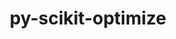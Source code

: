 ---
title: "py-scikit-optimize"
layout: cache
categories: [package, develop]
meta: {"compilers": ["gcc@11.4.0", "gcc@9.4.0", "none"], "num_specs": 22, "num_specs_by_stack": {"e4s": 14, "e4s-neoverse_v1": 3, "e4s-oneapi": 4, "e4s-power": 1, "root": 22}, "oss": ["ubuntu20.04", "ubuntu22.04"], "platforms": ["linux"], "stacks": ["e4s", "e4s-neoverse_v1", "e4s-oneapi", "e4s-power", "root"], "targets": ["neoverse_v1", "ppc64le", "x86_64_v3"], "versions": ["0.9.0"]}
spec_details: [{"compiler": "none", "hash": "5chz3wbnrxg64utpjd3erwrhhrupz56j", "os": "ubuntu22.04", "platform": "linux", "size": "-", "stacks": ["e4s", "root"], "target": "x86_64_v3", "variants": ["build_system=python_pip", "patches:=21f43c9", "+plots"], "versions": ["0.9.0"]}, {"compiler": "none", "hash": "5r2rr77ppo334ynqx2idcmcod635oyva", "os": "ubuntu22.04", "platform": "linux", "size": "-", "stacks": ["e4s", "root"], "target": "x86_64_v3", "variants": ["build_system=python_pip", "patches:=21f43c9", "+plots"], "versions": ["0.9.0"]}, {"compiler": "none", "hash": "avvk5uuruftcos3kyg56ikqv7llb2zw7", "os": "ubuntu22.04", "platform": "linux", "size": "-", "stacks": ["e4s-oneapi", "root"], "target": "x86_64_v3", "variants": ["build_system=python_pip", "patches:=21f43c9", "+plots"], "versions": ["0.9.0"]}, {"compiler": "none", "hash": "bt4lilj57uwi7ntr4nmcbjxvjffpho26", "os": "ubuntu22.04", "platform": "linux", "size": "-", "stacks": ["e4s", "root"], "target": "x86_64_v3", "variants": ["build_system=python_pip", "patches:=21f43c9", "+plots"], "versions": ["0.9.0"]}, {"compiler": "none", "hash": "crrcape45zxsnae2nrgch6d77vvda6p5", "os": "ubuntu22.04", "platform": "linux", "size": "-", "stacks": ["e4s", "root"], "target": "x86_64_v3", "variants": ["build_system=python_pip", "patches:=21f43c9", "+plots"], "versions": ["0.9.0"]}, {"compiler": "none", "hash": "iitcshd5h54evnxu5fzikbpjaj277ym7", "os": "ubuntu22.04", "platform": "linux", "size": "-", "stacks": ["e4s", "root"], "target": "x86_64_v3", "variants": ["build_system=python_pip", "patches:=21f43c9", "+plots"], "versions": ["0.9.0"]}, {"compiler": "gcc@9.4.0", "hash": "iixgpqfpxiuuhg5epsqjma5fr5ongdl5", "os": "ubuntu20.04", "platform": "linux", "size": "-", "stacks": ["e4s-power", "root"], "target": "ppc64le", "variants": ["build_system=python_pip", "patches:=21f43c9", "+plots"], "versions": ["0.9.0"]}, {"compiler": "none", "hash": "isrpm2i3lwpx2isliwv476i7bjk7lwth", "os": "ubuntu22.04", "platform": "linux", "size": "-", "stacks": ["e4s", "root"], "target": "x86_64_v3", "variants": ["build_system=python_pip", "patches:=21f43c9", "+plots"], "versions": ["0.9.0"]}, {"compiler": "none", "hash": "jzapyit36ic4adbpdxn3f55va5gtfzyw", "os": "ubuntu22.04", "platform": "linux", "size": "-", "stacks": ["e4s", "root"], "target": "x86_64_v3", "variants": ["build_system=python_pip", "patches:=21f43c9", "+plots"], "versions": ["0.9.0"]}, {"compiler": "none", "hash": "lbe7uzd6ttjbkcbjo4fr73zw2lj6qthx", "os": "ubuntu22.04", "platform": "linux", "size": "-", "stacks": ["e4s-oneapi", "root"], "target": "x86_64_v3", "variants": ["build_system=python_pip", "patches:=21f43c9", "+plots"], "versions": ["0.9.0"]}, {"compiler": "none", "hash": "m7yztquj7ced4zmffxqktikgl4fm7owj", "os": "ubuntu22.04", "platform": "linux", "size": "-", "stacks": ["e4s", "root"], "target": "x86_64_v3", "variants": ["build_system=python_pip", "patches:=21f43c9", "+plots"], "versions": ["0.9.0"]}, {"compiler": "gcc@11.4.0", "hash": "mbzhnfoybib3ku2jk5adrzghtzdwsn47", "os": "ubuntu22.04", "platform": "linux", "size": "-", "stacks": ["e4s-neoverse_v1", "root"], "target": "neoverse_v1", "variants": ["build_system=python_pip", "patches:=21f43c9", "+plots"], "versions": ["0.9.0"]}, {"compiler": "none", "hash": "nefs4rc6o554a2dogwnveav4zh76gmm6", "os": "ubuntu22.04", "platform": "linux", "size": "-", "stacks": ["e4s", "root"], "target": "x86_64_v3", "variants": ["build_system=python_pip", "patches:=21f43c9", "+plots"], "versions": ["0.9.0"]}, {"compiler": "none", "hash": "npgthhc4xoceghywmxyu3rj7tqajpwpt", "os": "ubuntu22.04", "platform": "linux", "size": "-", "stacks": ["e4s-oneapi", "root"], "target": "x86_64_v3", "variants": ["build_system=python_pip", "patches:=21f43c9", "+plots"], "versions": ["0.9.0"]}, {"compiler": "gcc@11.4.0", "hash": "pk6j45wacezmz7xammra2z4fm3jecqql", "os": "ubuntu22.04", "platform": "linux", "size": "-", "stacks": ["e4s-neoverse_v1", "root"], "target": "neoverse_v1", "variants": ["build_system=python_pip", "patches:=21f43c9", "+plots"], "versions": ["0.9.0"]}, {"compiler": "none", "hash": "pw27ppbbgcosw2f37oh62337ujb2y3y4", "os": "ubuntu22.04", "platform": "linux", "size": "-", "stacks": ["e4s", "root"], "target": "x86_64_v3", "variants": ["build_system=python_pip", "patches:=21f43c9", "+plots"], "versions": ["0.9.0"]}, {"compiler": "gcc@11.4.0", "hash": "sxbve622uccgkmlmwqfmobvuqbgpyybr", "os": "ubuntu22.04", "platform": "linux", "size": "-", "stacks": ["e4s-neoverse_v1", "root"], "target": "neoverse_v1", "variants": ["build_system=python_pip", "patches:=21f43c9", "+plots"], "versions": ["0.9.0"]}, {"compiler": "none", "hash": "tddrmzl7ofmwzl2xmbtkebcq2ckrtt3y", "os": "ubuntu22.04", "platform": "linux", "size": "-", "stacks": ["e4s-oneapi", "root"], "target": "x86_64_v3", "variants": ["build_system=python_pip", "patches:=21f43c9", "+plots"], "versions": ["0.9.0"]}, {"compiler": "none", "hash": "tstetckr64e4bd7v7vzeawgeqrwcw744", "os": "ubuntu22.04", "platform": "linux", "size": "-", "stacks": ["e4s", "root"], "target": "x86_64_v3", "variants": ["build_system=python_pip", "patches:=21f43c9", "+plots"], "versions": ["0.9.0"]}, {"compiler": "none", "hash": "ufpvl5np67yyevapnlqofhigji2xitlu", "os": "ubuntu22.04", "platform": "linux", "size": "-", "stacks": ["e4s", "root"], "target": "x86_64_v3", "variants": ["build_system=python_pip", "patches:=21f43c9", "+plots"], "versions": ["0.9.0"]}, {"compiler": "none", "hash": "uhzybsuyoo2d3wvrfyn6vptkqw44agst", "os": "ubuntu22.04", "platform": "linux", "size": "-", "stacks": ["e4s", "root"], "target": "x86_64_v3", "variants": ["build_system=python_pip", "patches:=21f43c9", "+plots"], "versions": ["0.9.0"]}, {"compiler": "none", "hash": "yupnco6ur67j2ebekz45ppj4vl4fhfpl", "os": "ubuntu22.04", "platform": "linux", "size": "-", "stacks": ["e4s", "root"], "target": "x86_64_v3", "variants": ["build_system=python_pip", "patches:=21f43c9", "+plots"], "versions": ["0.9.0"]}]
---